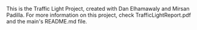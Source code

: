 This is the Traffic Light Project, created with Dan Elhamawaly and Mirsan Padilla. For more information on this project, check TrafficLightReport.pdf and the main's README.md file.

